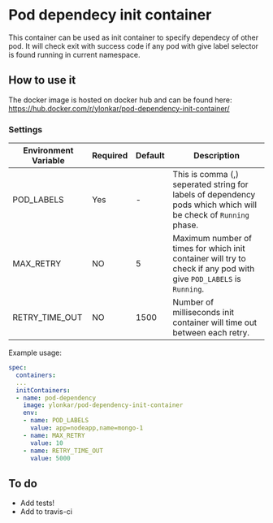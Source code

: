# Pod dependecy init container

This container can be used as init container to specify dependecy of other pod. It will check exit with success code if any pod with give label selector is found running in current namespace.

## How to use it

The docker image is hosted on docker hub and can be found here:
https://hub.docker.com/r/ylonkar/pod-dependency-init-container/

### Settings

| Environment Variable | Required | Default | Description |
| --- | --- | --- | --- |
| POD_LABELS | Yes | - | This is comma (,) seperated string for labels of dependency pods which which will be check of `Running` phase. |
| MAX_RETRY | NO | 5 | Maximum number of times for which init container will try to check if any pod with give `POD_LABELS` is `Running`. |
| RETRY_TIME_OUT | NO | 1500 | Number of milliseconds init container will time out between each retry. |

Example usage:
```yaml
spec:
  containers:
  ...
  initContainers:
  - name: pod-dependency
    image: ylonkar/pod-dependency-init-container
    env:
    - name: POD_LABELS
      value: app=nodeapp,name=mongo-1
    - name: MAX_RETRY
      value: 10
    - name: RETRY_TIME_OUT
      value: 5000
```

## To do

- Add tests!
- Add to travis-ci
